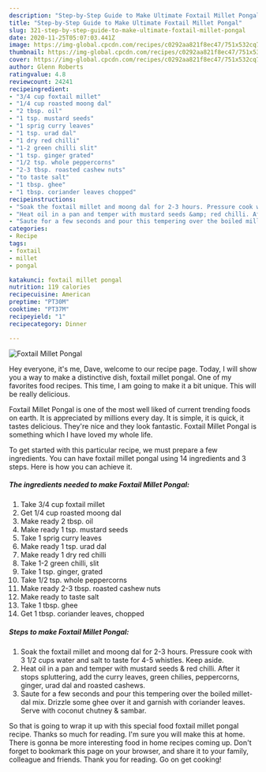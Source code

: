 ```yaml
---
description: "Step-by-Step Guide to Make Ultimate Foxtail Millet Pongal"
title: "Step-by-Step Guide to Make Ultimate Foxtail Millet Pongal"
slug: 321-step-by-step-guide-to-make-ultimate-foxtail-millet-pongal
date: 2020-11-25T05:07:03.441Z
image: https://img-global.cpcdn.com/recipes/c0292aa821f8ec47/751x532cq70/foxtail-millet-pongal-recipe-main-photo.jpg
thumbnail: https://img-global.cpcdn.com/recipes/c0292aa821f8ec47/751x532cq70/foxtail-millet-pongal-recipe-main-photo.jpg
cover: https://img-global.cpcdn.com/recipes/c0292aa821f8ec47/751x532cq70/foxtail-millet-pongal-recipe-main-photo.jpg
author: Glenn Roberts
ratingvalue: 4.8
reviewcount: 24241
recipeingredient:
- "3/4 cup foxtail millet"
- "1/4 cup roasted moong dal"
- "2 tbsp. oil"
- "1 tsp. mustard seeds"
- "1 sprig curry leaves"
- "1 tsp. urad dal"
- "1 dry red chilli"
- "1-2 green chilli slit"
- "1 tsp. ginger grated"
- "1/2 tsp. whole peppercorns"
- "2-3 tbsp. roasted cashew nuts"
- "to taste salt"
- "1 tbsp. ghee"
- "1 tbsp. coriander leaves chopped"
recipeinstructions:
- "Soak the foxtail millet and moong dal for 2-3 hours. Pressure cook with 3 1/2 cups water and salt to taste for 4-5 whistles. Keep aside."
- "Heat oil in a pan and temper with mustard seeds &amp; red chilli. After it stops spluttering, add the curry leaves, green chilies, peppercorns, ginger, urad dal and roasted cashews."
- "Saute for a few seconds and pour this tempering over the boiled millet-dal mix. Drizzle some ghee over it and garnish with coriander leaves. Serve with coconut chutney &amp; sambar."
categories:
- Recipe
tags:
- foxtail
- millet
- pongal

katakunci: foxtail millet pongal 
nutrition: 119 calories
recipecuisine: American
preptime: "PT30M"
cooktime: "PT37M"
recipeyield: "1"
recipecategory: Dinner

---
```



![Foxtail Millet Pongal](https://img-global.cpcdn.com/recipes/c0292aa821f8ec47/751x532cq70/foxtail-millet-pongal-recipe-main-photo.jpg)

Hey everyone, it's me, Dave, welcome to our recipe page. Today, I will show you a way to make a distinctive dish, foxtail millet pongal. One of my favorites food recipes. This time, I am going to make it a bit unique. This will be really delicious.

Foxtail Millet Pongal is one of the most well liked of current trending foods on earth. It is appreciated by millions every day. It is simple, it is quick, it tastes delicious. They're nice and they look fantastic. Foxtail Millet Pongal is something which I have loved my whole life.




To get started with this particular recipe, we must prepare a few ingredients. You can have foxtail millet pongal using 14 ingredients and 3 steps. Here is how you can achieve it.

<!--inarticleads1-->

##### The ingredients needed to make Foxtail Millet Pongal:

1. Take 3/4 cup foxtail millet
1. Get 1/4 cup roasted moong dal
1. Make ready 2 tbsp. oil
1. Make ready 1 tsp. mustard seeds
1. Take 1 sprig curry leaves
1. Make ready 1 tsp. urad dal
1. Make ready 1 dry red chilli
1. Take 1-2 green chilli, slit
1. Take 1 tsp. ginger, grated
1. Take 1/2 tsp. whole peppercorns
1. Make ready 2-3 tbsp. roasted cashew nuts
1. Make ready to taste salt
1. Take 1 tbsp. ghee
1. Get 1 tbsp. coriander leaves, chopped




<!--inarticleads2-->

##### Steps to make Foxtail Millet Pongal:

1. Soak the foxtail millet and moong dal for 2-3 hours. Pressure cook with 3 1/2 cups water and salt to taste for 4-5 whistles. Keep aside.
1. Heat oil in a pan and temper with mustard seeds &amp; red chilli. After it stops spluttering, add the curry leaves, green chilies, peppercorns, ginger, urad dal and roasted cashews.
1. Saute for a few seconds and pour this tempering over the boiled millet-dal mix. Drizzle some ghee over it and garnish with coriander leaves. Serve with coconut chutney &amp; sambar.




So that is going to wrap it up with this special food foxtail millet pongal recipe. Thanks so much for reading. I'm sure you will make this at home. There is gonna be more interesting food in home recipes coming up. Don't forget to bookmark this page on your browser, and share it to your family, colleague and friends. Thank you for reading. Go on get cooking!
